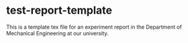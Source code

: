 # test-report-template
This is a template tex file for an experiment report in the Department of Mechanical Engineering at our university.


